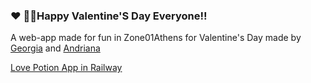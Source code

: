 ### ❤️ 🧪✨Happy Valentine'S Day Everyone!!
A web-app made for fun in Zone01Athens for Valentine's Day made by [Georgia](https://discordapp.com/users/1277216244910522371) and [Andriana](https://discordapp.com/users/780150798927134740)

[Love Potion App in Railway](https://love-potion-app-production.up.railway.app/)

